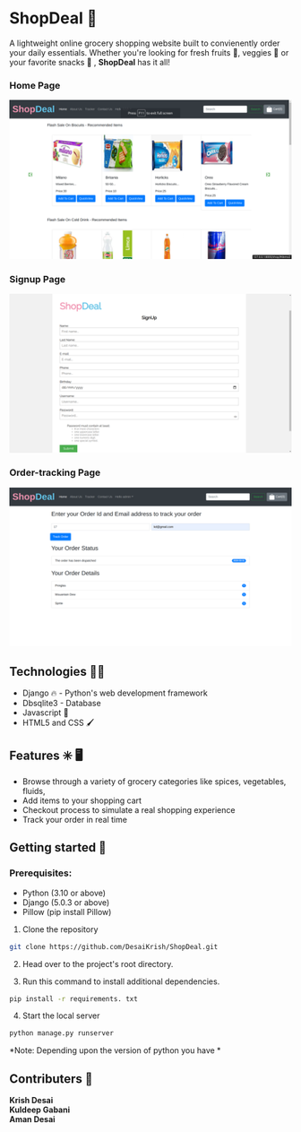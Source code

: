 # ShopDeal 🛒

A lightweight online grocery shopping website built to convienently order your daily essentials. Whether you're looking for fresh fruits 🍎, veggies 🍅 or your favorite snacks 🥫 , **ShopDeal** has it all!

### Home Page
!["alttext"](https://github.com/DesaiKrish/ShopDeal/blob/main/media/shop/images/main%20page.png)

### Signup Page
!["alttext"](https://github.com/DesaiKrish/ShopDeal/blob/main/media/shop/images/sign%20up.png)

### Order-tracking Page
!["alttext"](https://github.com/DesaiKrish/ShopDeal/blob/main/media/shop/images/track%20order.png)


## Technologies 👨‍💻
- Django 🔥 - Python's web development framework
- Dbsqlite3 - Database 
- Javascript 🧊
- HTML5 and CSS 🖌️


## Features ✳️ 🖥️
- Browse through a variety of grocery categories like spices, vegetables, fluids, 
- Add items to your shopping cart
- Checkout process to simulate a real shopping experience
- Track your order in real time


## Getting started 🚀 

### Prerequisites: 
- Python (3.10 or above)
- Django (5.0.3 or above)
- Pillow (pip install Pillow)

1. Clone the repository

```bash
git clone https://github.com/DesaiKrish/ShopDeal.git
```

2. Head over to the project's root directory.

3. Run this command to install additional dependencies.
 
```bash
pip install -r requirements. txt
```
   
4. Start the local server
```python
python manage.py runserver
```
*Note: Depending upon the version of python you have * 


## Contributers 🤝
**Krish Desai  
Kuldeep Gabani  
Aman Desai**




